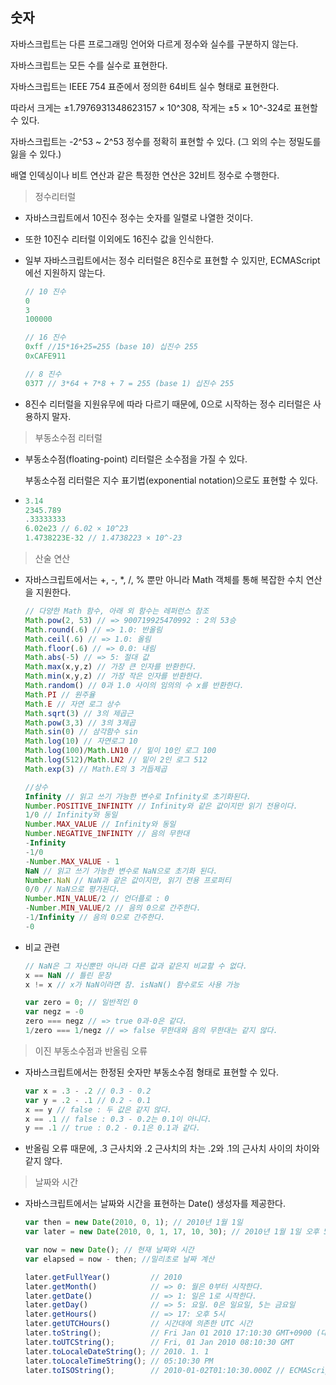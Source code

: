 ## 숫자

자바스크립트는 다른 프로그래밍 언어와 다르게 정수와 실수를 구분하지 않는다.

자바스크립트는 모든 수를 실수로 표현한다.



자바스크립트는 IEEE 754 표준에서 정의한 64비트 실수 형태로 표현한다.

따라서 크게는 ±1.7976931348623157 × 10^308, 작게는 ±5 × 10^-324로 표현할 수 있다.

자바스크립트는 -2^53 ~ 2^53 정수를 정확히 표현할 수 있다. (그 외의 수는 정밀도를 잃을 수 있다.)



배열 인덱싱이나 비트 연산과 같은 특정한 연산은 32비트 정수로 수행한다.



> 정수리터럴

- 자바스크립트에서 10진수 정수는 숫자를 일렬로 나열한 것이다.

- 또한 10진수 리터럴 이외에도 16진수 값을 인식한다.

- 일부 자바스크립트에서는 정수 리터럴은 8진수로 표현할 수 있지만, ECMAScript에선 지원하지 않는다.

  ```javascript
  // 10 진수
  0
  3
  100000
  
  // 16 진수
  0xff //15*16+25=255 (base 10) 십진수 255
  0xCAFE911
  
  // 8 진수
  0377 // 3*64 + 7*8 + 7 = 255 (base 1) 십진수 255 
  ```

- 8진수 리터럴을 지원유무에 따라 다르기 때문에, 0으로 시작하는 정수 리터럴은 사용하지 말자.

  

> 부동소수점 리터럴

- 부동소수점(floating-point) 리터럴은 소수점을 가질 수 있다.

  부동소수점 리터럴은 지수 표기법(exponential notation)으로도 표현할 수 있다.

- ```javascript
  3.14
  2345.789
  .33333333
  6.02e23 // 6.02 ﻿× 10^23
  1.4738223E-32 // 1.4738223 × 10^-23
  ```



> 산술 연산

- 자바스크립트에서는 +, -, *, /, % 뿐만 아니라 Math 객체를 통해 복잡한 수치 연산을 지원한다.

  ```javascript
  // 다양한 Math 함수, 아래 외 함수는 레퍼런스 참조
  Math.pow(2, 53) // => 900719925470992 : 2의 53승
  Math.round(.6) // => 1.0: 반올림
  Math.ceil(.6) // => 1.0: 올림
  Math.floor(.6) // => 0.0: 내림
  Math.abs(-5) // => 5: 절대 값
  Math.max(x,y,z) // 가장 큰 인자를 반환한다.
  Math.min(x,y,z) // 가장 작은 인자를 반환한다.
  Math.random() // 0과 1.0 사이의 임의의 수 x를 반환한다.
  Math.PI // 원주율
  Math.E // 자연 로그 상수
  Math.sqrt(3) // 3의 제곱근
  Math.pow(3,3) // 3의 3제곱
  Math.sin(0) // 삼각함수 sin
  Math.log(10) // 자연로그 10
  Math.log(100)/Math.LN10 // 밑이 10인 로그 100
  Math.log(512)/Math.LN2 // 밑이 2인 로그 512
  Math.exp(3) // Math.E의 3 거듭제곱
  
  //상수
  Infinity // 읽고 쓰기 가능한 변수로 Infinity로 초기화된다.
  Number.POSITIVE_INFINITY // Infinity와 같은 값이지만 읽기 전용이다.
  1/0 // Infinity와 동일
  Number.MAX_VALUE // Infinity와 동일
  Number.NEGATIVE_INFINITY // 음의 무한대
  -Infinity
  -1/0
  -Number.MAX_VALUE - 1
  NaN // 읽고 쓰기 가능한 변수로 NaN으로 초기화 된다.
  Number.NaN // NaN과 같은 값이지만, 읽기 전용 프로퍼티
  0/0 // NaN으로 평가된다.
  Number.MIN_VALUE/2 // 언더플로 : 0
  -Number.MIN_VALUE/2 // 음의 0으로 간주한다.
  -1/Infinity // 음의 0으로 간주한다.
  -0
  ```

- 비교 관련

  ```javascript
  // ﻿NaN은 그 자신뿐만 아니라 다른 값과 같은지 비교할 수 없다.
  x == NaN // 틀린 문장
  x != x // x가 NaN이라면 참. isNaN() 함수로도 사용 가능
  
  var zero = 0; // 일반적인 0
  var negz = -0
  zero === negz // => true 0과-0은 같다.
  1/zero === 1/negz // => false 무한대와 음의 무한대는 같지 않다.
  ```

  

> 이진 부동소수점과 반올림 오류

- 자바스크립트에서는 한정된 숫자만 부동소수점 형태로 표현할 수 있다.

  ```javascript
  var x = .3 - .2 // 0.3 - 0.2
  var y = .2 - .1 // 0.2 - 0.1
  x == y // false : 두 값은 같지 않다.
  x == .1 // false : 0.3 - 0.2는 0.1이 아니다.
  y == .1 // true : 0.2 - 0.1은 0.1과 같다.
  ```

  

- 반올림 오류 때문에, .3 근사치와 .2 근사치의 차는 .2와 .1의 근사치 사이의 차이와 같지 않다.



> 날짜와 시간

- 자바스크립트에서는 날짜와 시간을 표현하는 Date() 생성자를 제공한다.

  ```javascript
  var then = new Date(2010, 0, 1); // 2010년 1월 1일
  var later = new Date(2010, 0, 1, 17, 10, 30); // 2010년 1월 1일 오후 5시 10분 30초
  
  var now = new Date(); // 현재 날짜와 시간
  var elapsed = now - then; //밀리초로 날짜 계산
  
  later.getFullYear()         // 2010
  later.getMonth()            // => 0: 월은 0부터 시작한다.
  later.getDate()             // => 1: 일은 1로 시작한다.
  later.getDay()              // => 5: 요일. 0은 일요일, 5는 금요일
  later.getHours()            // => 17: 오후 5시
  later.getUTCHours()         // 시간대에 의존한 UTC 시간
  later.toString();           // Fri Jan 01 2010 17:10:30 GMT+0900 (대한민국 표준시)
  later.toUTCString();        // Fri, 01 Jan 2010 08:10:30 GMT
  later.toLocaleDateString(); // 2010. 1. 1
  later.toLocaleTimeString(); // 05:10:30 PM
  later.toISOString();        // 2010-01-02T01:10:30.000Z // ECMAScript 5에서만 지원
  ```

  